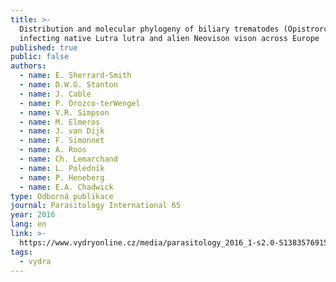 ```yaml
---
title: >-
  Distribution and molecular phylogeny of biliary trematodes (Opistrorchiidae)
  infecting native Lutra lutra and alien Neovison vison across Europe
published: true
public: false
authors:
  - name: E. Sherrard-Smith
  - name: D.W.G. Stanton
  - name: J. Cable
  - name: P. Orozco-terWengel
  - name: V.R. Simpson
  - name: M. Elmeros
  - name: J. van Dijk
  - name: F. Simonnet
  - name: A. Roos
  - name: Ch. Lemarchand
  - name: L. Poledník
  - name: P. Heneberg
  - name: E.A. Chadwick
type: Odborná publikace
journal: Parasitology International 65
year: 2016
lang: en
link: >-
  https://www.vydryonline.cz/media/parasitology_2016_1-s2.0-S1383576915001919-main.pdf
tags:
  - vydra
---
```

